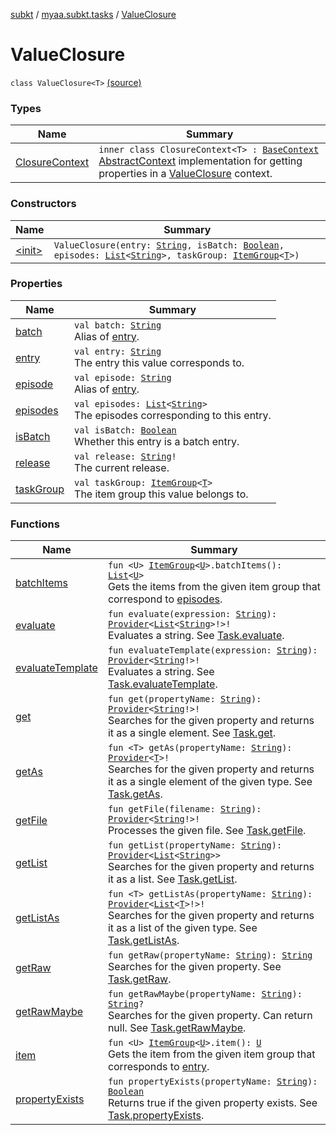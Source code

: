 [subkt](../../index.md) / [myaa.subkt.tasks](../index.md) / [ValueClosure](./index.md)

# ValueClosure

`class ValueClosure<T>` [(source)](https://github.com/Myaamori/SubKt/blob/0.1.11/src/main/kotlin/myaa/subkt/tasks/tasks.kt#L418)

### Types

| Name | Summary |
|---|---|
| [ClosureContext](-closure-context/index.md) | `inner class ClosureContext<T> : `[`BaseContext`](../-base-context/index.md)<br>[AbstractContext](https://velocity.apache.org/engine/2.2/apidocs/org/apache/velocity/context/AbstractContext.html) implementation for getting properties in a [ValueClosure](./index.md) context. |

### Constructors

| Name | Summary |
|---|---|
| [&lt;init&gt;](-init-.md) | `ValueClosure(entry: `[`String`](https://kotlinlang.org/api/latest/jvm/stdlib/kotlin/-string/index.html)`, isBatch: `[`Boolean`](https://kotlinlang.org/api/latest/jvm/stdlib/kotlin/-boolean/index.html)`, episodes: `[`List`](https://kotlinlang.org/api/latest/jvm/stdlib/kotlin.collections/-list/index.html)`<`[`String`](https://kotlinlang.org/api/latest/jvm/stdlib/kotlin/-string/index.html)`>, taskGroup: `[`ItemGroup`](../-item-group/index.md)`<`[`T`](-closure-context/index.md#T)`>)` |

### Properties

| Name | Summary |
|---|---|
| [batch](batch.md) | `val batch: `[`String`](https://kotlinlang.org/api/latest/jvm/stdlib/kotlin/-string/index.html)<br>Alias of [entry](entry.md). |
| [entry](entry.md) | `val entry: `[`String`](https://kotlinlang.org/api/latest/jvm/stdlib/kotlin/-string/index.html)<br>The entry this value corresponds to. |
| [episode](episode.md) | `val episode: `[`String`](https://kotlinlang.org/api/latest/jvm/stdlib/kotlin/-string/index.html)<br>Alias of [entry](entry.md). |
| [episodes](episodes.md) | `val episodes: `[`List`](https://kotlinlang.org/api/latest/jvm/stdlib/kotlin.collections/-list/index.html)`<`[`String`](https://kotlinlang.org/api/latest/jvm/stdlib/kotlin/-string/index.html)`>`<br>The episodes corresponding to this entry. |
| [isBatch](is-batch.md) | `val isBatch: `[`Boolean`](https://kotlinlang.org/api/latest/jvm/stdlib/kotlin/-boolean/index.html)<br>Whether this entry is a batch entry. |
| [release](release.md) | `val release: `[`String`](https://kotlinlang.org/api/latest/jvm/stdlib/kotlin/-string/index.html)`!`<br>The current release. |
| [taskGroup](task-group.md) | `val taskGroup: `[`ItemGroup`](../-item-group/index.md)`<`[`T`](-closure-context/index.md#T)`>`<br>The item group this value belongs to. |

### Functions

| Name | Summary |
|---|---|
| [batchItems](batch-items.md) | `fun <U> `[`ItemGroup`](../-item-group/index.md)`<`[`U`](batch-items.md#U)`>.batchItems(): `[`List`](https://kotlinlang.org/api/latest/jvm/stdlib/kotlin.collections/-list/index.html)`<`[`U`](batch-items.md#U)`>`<br>Gets the items from the given item group that correspond to [episodes](episodes.md). |
| [evaluate](evaluate.md) | `fun evaluate(expression: `[`String`](https://kotlinlang.org/api/latest/jvm/stdlib/kotlin/-string/index.html)`): `[`Provider`](https://docs.gradle.org/current/javadoc/org/gradle/api/provider/Provider.html)`<`[`List`](https://kotlinlang.org/api/latest/jvm/stdlib/kotlin.collections/-list/index.html)`<`[`String`](https://kotlinlang.org/api/latest/jvm/stdlib/kotlin/-string/index.html)`>!>!`<br>Evaluates a string. See [Task.evaluate](../org.gradle.api.-task/evaluate.md). |
| [evaluateTemplate](evaluate-template.md) | `fun evaluateTemplate(expression: `[`String`](https://kotlinlang.org/api/latest/jvm/stdlib/kotlin/-string/index.html)`): `[`Provider`](https://docs.gradle.org/current/javadoc/org/gradle/api/provider/Provider.html)`<`[`String`](https://kotlinlang.org/api/latest/jvm/stdlib/kotlin/-string/index.html)`!>!`<br>Evaluates a string. See [Task.evaluateTemplate](../org.gradle.api.-task/evaluate-template.md). |
| [get](get.md) | `fun get(propertyName: `[`String`](https://kotlinlang.org/api/latest/jvm/stdlib/kotlin/-string/index.html)`): `[`Provider`](https://docs.gradle.org/current/javadoc/org/gradle/api/provider/Provider.html)`<`[`String`](https://kotlinlang.org/api/latest/jvm/stdlib/kotlin/-string/index.html)`!>!`<br>Searches for the given property and returns it as a single element. See [Task.get](../org.gradle.api.-task/get.md). |
| [getAs](get-as.md) | `fun <T> getAs(propertyName: `[`String`](https://kotlinlang.org/api/latest/jvm/stdlib/kotlin/-string/index.html)`): `[`Provider`](https://docs.gradle.org/current/javadoc/org/gradle/api/provider/Provider.html)`<`[`T`](get-as.md#T)`>!`<br>Searches for the given property and returns it as a single element of the given type. See [Task.getAs](../org.gradle.api.-task/get-as.md). |
| [getFile](get-file.md) | `fun getFile(filename: `[`String`](https://kotlinlang.org/api/latest/jvm/stdlib/kotlin/-string/index.html)`): `[`Provider`](https://docs.gradle.org/current/javadoc/org/gradle/api/provider/Provider.html)`<`[`String`](https://kotlinlang.org/api/latest/jvm/stdlib/kotlin/-string/index.html)`!>!`<br>Processes the given file. See [Task.getFile](../org.gradle.api.-task/get-file.md). |
| [getList](get-list.md) | `fun getList(propertyName: `[`String`](https://kotlinlang.org/api/latest/jvm/stdlib/kotlin/-string/index.html)`): `[`Provider`](https://docs.gradle.org/current/javadoc/org/gradle/api/provider/Provider.html)`<`[`List`](https://kotlinlang.org/api/latest/jvm/stdlib/kotlin.collections/-list/index.html)`<`[`String`](https://kotlinlang.org/api/latest/jvm/stdlib/kotlin/-string/index.html)`>>`<br>Searches for the given property and returns it as a list. See [Task.getList](../org.gradle.api.-task/get-list.md). |
| [getListAs](get-list-as.md) | `fun <T> getListAs(propertyName: `[`String`](https://kotlinlang.org/api/latest/jvm/stdlib/kotlin/-string/index.html)`): `[`Provider`](https://docs.gradle.org/current/javadoc/org/gradle/api/provider/Provider.html)`<`[`List`](https://kotlinlang.org/api/latest/jvm/stdlib/kotlin.collections/-list/index.html)`<`[`T`](get-list-as.md#T)`>!>!`<br>Searches for the given property and returns it as a list of the given type. See [Task.getListAs](../org.gradle.api.-task/get-list-as.md). |
| [getRaw](get-raw.md) | `fun getRaw(propertyName: `[`String`](https://kotlinlang.org/api/latest/jvm/stdlib/kotlin/-string/index.html)`): `[`String`](https://kotlinlang.org/api/latest/jvm/stdlib/kotlin/-string/index.html)<br>Searches for the given property. See [Task.getRaw](../org.gradle.api.-task/get-raw.md). |
| [getRawMaybe](get-raw-maybe.md) | `fun getRawMaybe(propertyName: `[`String`](https://kotlinlang.org/api/latest/jvm/stdlib/kotlin/-string/index.html)`): `[`String`](https://kotlinlang.org/api/latest/jvm/stdlib/kotlin/-string/index.html)`?`<br>Searches for the given property. Can return null. See [Task.getRawMaybe](../org.gradle.api.-task/get-raw-maybe.md). |
| [item](item.md) | `fun <U> `[`ItemGroup`](../-item-group/index.md)`<`[`U`](item.md#U)`>.item(): `[`U`](item.md#U)<br>Gets the item from the given item group that corresponds to [entry](entry.md). |
| [propertyExists](property-exists.md) | `fun propertyExists(propertyName: `[`String`](https://kotlinlang.org/api/latest/jvm/stdlib/kotlin/-string/index.html)`): `[`Boolean`](https://kotlinlang.org/api/latest/jvm/stdlib/kotlin/-boolean/index.html)<br>Returns true if the given property exists. See [Task.propertyExists](../org.gradle.api.-task/property-exists.md). |
